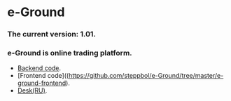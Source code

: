 # e-Ground
### The current version: 1.01. 
### e-Ground is online trading platform. 
- [Backend code](https://github.com/steppbol/e-Ground/tree/master/e-ground-backend).
- [Frontend code]((https://github.com/steppbol/e-Ground/tree/master/e-ground-frontend).
- [Desk(RU)](https://trello.com/b/WMbNUcEG/e-ground).
